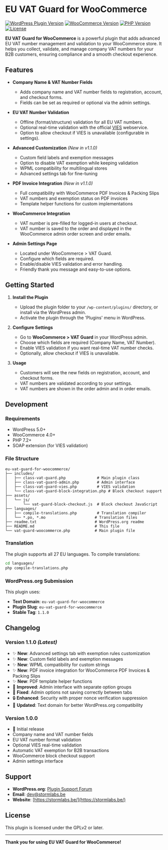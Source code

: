 # EU VAT Guard for WooCommerce

[![WordPress Plugin Version](https://img.shields.io/badge/WordPress-5.0%2B-blue.svg)](https://wordpress.org/)
[![WooCommerce Version](https://img.shields.io/badge/WooCommerce-4.0%2B-purple.svg)](https://woocommerce.com/)
[![PHP Version](https://img.shields.io/badge/PHP-7.2%2B-green.svg)](https://php.net/)
[![License](https://img.shields.io/badge/License-GPLv2%2B-red.svg)](https://www.gnu.org/licenses/gpl-2.0.html)

**EU VAT Guard for WooCommerce** is a powerful plugin that adds advanced EU VAT number management and validation to your WooCommerce store. It helps you collect, validate, and manage company VAT numbers for your B2B customers, ensuring compliance and a smooth checkout experience.

## Features

- **Company Name & VAT Number Fields**
  - Adds company name and VAT number fields to registration, account, and checkout forms.
  - Fields can be set as required or optional via the admin settings.

- **EU VAT Number Validation**
  - Offline (format/structure) validation for all EU VAT numbers.
  - Optional real-time validation with the official [VIES](https://ec.europa.eu/taxation_customs/vies/) webservice.
  - Option to allow checkout if VIES is unavailable (configurable in settings).

- **Advanced Customization** *(New in v1.1.0)*
  - Custom field labels and exemption messages
  - Option to disable VAT exemption while keeping validation
  - WPML compatibility for multilingual stores
  - Advanced settings tab for fine-tuning

- **PDF Invoice Integration** *(New in v1.1.0)*
  - Full compatibility with WooCommerce PDF Invoices & Packing Slips
  - VAT numbers and exemption status on PDF invoices
  - Template helper functions for custom implementations

- **WooCommerce Integration**
  - VAT number is pre-filled for logged-in users at checkout.
  - VAT number is saved to the order and displayed in the WooCommerce admin order screen and order emails.

- **Admin Settings Page**
  - Located under WooCommerce > VAT Guard.
  - Configure which fields are required.
  - Enable/disable VIES validation and error handling.
  - Friendly thank you message and easy-to-use options.

## Getting Started

1. **Install the Plugin**
   - Upload the plugin folder to your `/wp-content/plugins/` directory, or install via the WordPress admin.
   - Activate the plugin through the 'Plugins' menu in WordPress.

2. **Configure Settings**
   - Go to **WooCommerce > VAT Guard** in your WordPress admin.
   - Choose which fields are required (Company Name, VAT Number).
   - Enable VIES validation if you want real-time VAT number checks.
   - Optionally, allow checkout if VIES is unavailable.

3. **Usage**
   - Customers will see the new fields on registration, account, and checkout forms.
   - VAT numbers are validated according to your settings.
   - VAT numbers are shown in the order admin and in order emails.

## Development

### Requirements
- WordPress 5.0+
- WooCommerce 4.0+
- PHP 7.2+
- SOAP extension (for VIES validation)

### File Structure
```
eu-vat-guard-for-woocommerce/
├── includes/
│   ├── class-vat-guard.php              # Main plugin class
│   ├── class-vat-guard-admin.php        # Admin interface
│   ├── class-vat-guard-vies.php         # VIES validation
│   └── class-vat-guard-block-integration.php # Block checkout support
├── assets/
│   └── js/
│       └── vat-guard-block-checkout.js  # Block checkout JavaScript
├── languages/
│   ├── compile-translations.php         # Translation compiler
│   └── *.po, *.mo                      # Translation files
├── readme.txt                          # WordPress.org readme
├── README.md                           # This file
└── vat-guard-woocommerce.php           # Main plugin file
```

### Translation

The plugin supports all 27 EU languages. To compile translations:

```bash
cd languages/
php compile-translations.php
```

### WordPress.org Submission

This plugin uses:
- **Text Domain**: `eu-vat-guard-for-woocommerce`
- **Plugin Slug**: `eu-vat-guard-for-woocommerce`
- **Stable Tag**: `1.1.0`

## Changelog

### Version 1.1.0 *(Latest)*
- ✨ **New**: Advanced settings tab with exemption rules customization
- ✨ **New**: Custom field labels and exemption messages
- ✨ **New**: WPML compatibility for custom strings
- ✨ **New**: PDF invoice integration for WooCommerce PDF Invoices & Packing Slips
- ✨ **New**: PDF template helper functions
- 🔧 **Improved**: Admin interface with separate option groups
- 🐛 **Fixed**: Admin options not saving correctly between tabs
- 🔒 **Enhanced**: Security with proper nonce verification suppression
- 📝 **Updated**: Text domain for better WordPress.org compatibility

### Version 1.0.0
- 🎉 Initial release
- Company name and VAT number fields
- EU VAT number format validation
- Optional VIES real-time validation
- Automatic VAT exemption for B2B transactions
- WooCommerce block checkout support
- Admin settings interface

## Support

- **WordPress.org**: [Plugin Support Forum](https://wordpress.org/support/plugin/eu-vat-guard-for-woocommerce/)
- **Email**: dev@stormlabs.be
- **Website**: [https://stormlabs.be/](https://stormlabs.be/)

## License

This plugin is licensed under the GPLv2 or later.

---
**Thank you for using EU VAT Guard for WooCommerce!**
